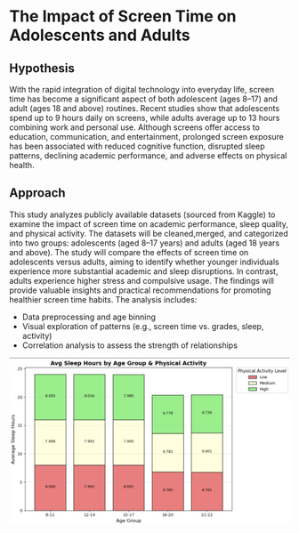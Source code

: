 # The Impact of Screen Time on Adolescents and Adults

## Hypothesis
With the rapid integration of digital technology into everyday life, screen time has become a significant aspect of both adolescent (ages 8–17) and adult (ages 18 and above) routines. Recent studies show that adolescents spend up to 9 hours daily on screens, while adults average up to 13 hours combining work and personal use. Although screens offer access to education, communication, and entertainment, prolonged screen exposure has been associated with reduced cognitive function, disrupted sleep patterns, declining academic performance, and adverse effects on physical health. 
## Approach 
This study analyzes publicly available datasets (sourced from Kaggle) to examine the impact of screen time on academic performance, sleep quality, and physical activity. The datasets will be cleaned,merged, and categorized into two groups: adolescents (aged 8–17 years) and adults (aged 18 years and above). The study will compare the effects of screen time on adolescents versus adults, aiming to identify whether younger individuals experience more substantial academic and sleep disruptions. In contrast, adults experience higher stress and compulsive usage. The findings will provide valuable insights and practical recommendations for promoting healthier screen time habits. The analysis includes: 

- Data preprocessing and age binning 
- Visual exploration of patterns (e.g., screen time vs. grades, sleep, activity) 
- Correlation analysis to assess the strength of relationships

![average sleep hours](/screenshots/avg_sleep_hours.png)